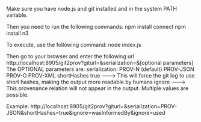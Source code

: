 Make sure you have node.js and git installed and in the system PATH variable.

Then you need to run the following commands:
	npm install connect
	npm install n3

To execute, use the following command:
    node index.js
    
Then go to your browser and enter the following url
http://localhost:8905/git2prov?giturl=<your open git repository>&serialization=<your serialization of choice>&[optional parameters]
The OPTIONAL parameters are:
serialization:
  PROV-N (default)
  PROV-JSON
  PROV-O
  PROV-XML
shortHashes
  true ---> This will force the git log to use short hashes, making the output more readable by humans
ignore
  <provenanceRelation> ---> This provenance relation will not appear in the output. Multiple values are possible.
    
Example:
http://localhost:8905/git2prov?giturl=<your open git repository>&serialization=PROV-JSON&shortHashes=true&ignore=wasInformedBy&ignore=used

